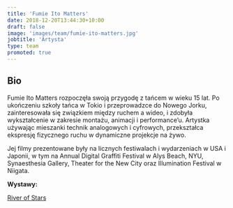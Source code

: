 ```yaml
---
title: 'Fumie Ito Matters'
date: 2018-12-20T13:44:30+10:00
draft: false
image: 'images/team/fumie-ito-matters.jpg'
jobtitle: 'Artysta'
type: team
promoted: true
---
```


## Bio

Fumie Ito Matters rozpoczęła swoją przygodę z tańcem w wieku 15 lat. Po ukończeniu szkoły tańca w Tokio i przeprowadzce do Nowego Jorku, zainteresowała się związkiem między ruchem a wideo, i zdobyła wykształcenie w zakresie montażu, animacji i performance’u. 
Artystka używając mieszanki technik analogowych i cyfrowych, przekształca ekspresję fizycznego ruchu w dynamiczne projekcje na żywo.

Jej filmy prezentowane były na licznych festiwalach i wydarzeniach w USA i Japonii, w tym na Annual Digital Graffiti Festival w Alys Beach, NYU, Synaesthesia Gallery, Theater for the New City oraz Illumination Festival w Niigata.

**Wystawy:**

[River of Stars](/wystawy/river-of-stars)
